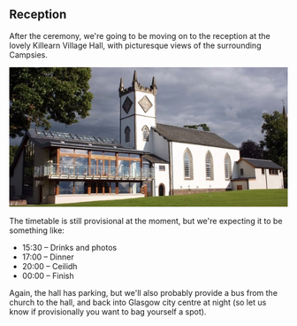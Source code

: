 ## Reception
<a name="reception"/>

After the ceremony, we're going to be moving on to the reception at the lovely Killearn Village Hall, with picturesque views of the surrounding Campsies.

![](/images/hall.jpg)

The timetable is still provisional at the moment, but we're expecting it to be something like:

* 15:30 – Drinks and photos
* 17:00 – Dinner
* 20:00 – Ceilidh
* 00:00 – Finish

Again, the hall has parking, but we'll also probably provide a bus from the church to the hall, and back into Glasgow city centre at night (so let us know if provisionally you want to bag yourself a spot).
